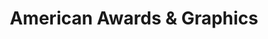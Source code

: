 ---
title: "American Awards & Graphics"
url: /chesapeake/american-awards-und-graphics/
shop: Pokal
---